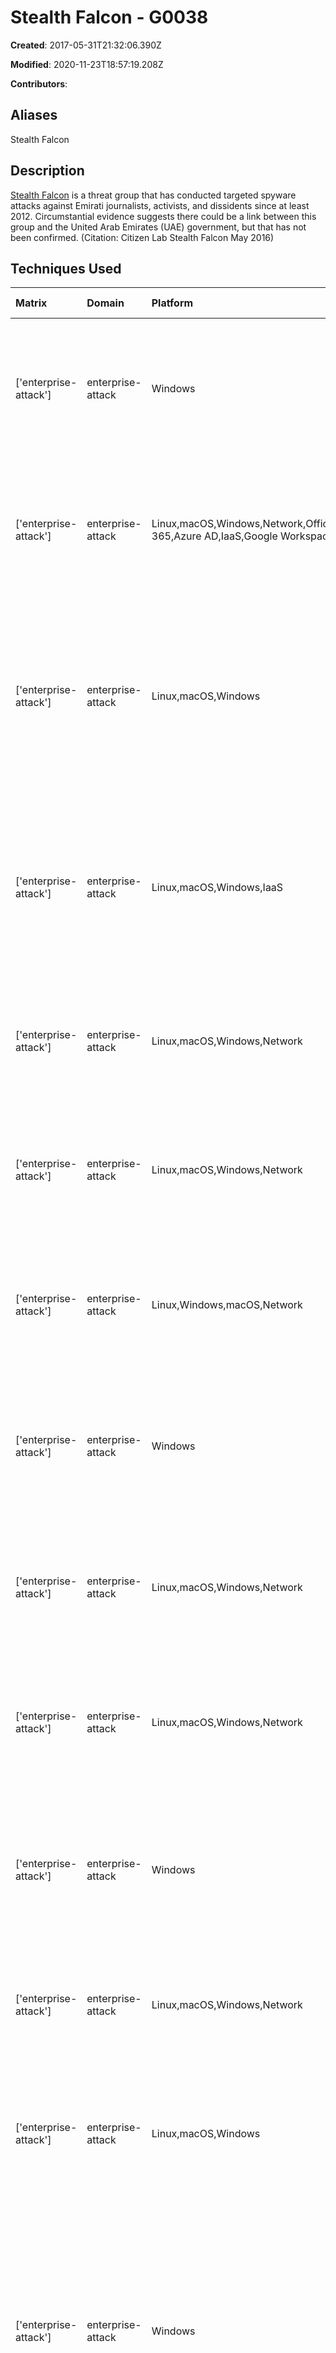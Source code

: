 # Stealth Falcon - G0038

**Created**: 2017-05-31T21:32:06.390Z

**Modified**: 2020-11-23T18:57:19.208Z

**Contributors**: 

## Aliases

Stealth Falcon

## Description

[Stealth Falcon](https://attack.mitre.org/groups/G0038) is a threat group that has conducted targeted spyware attacks against Emirati journalists, activists, and dissidents since at least 2012. Circumstantial evidence suggests there could be a link between this group and the United Arab Emirates (UAE) government, but that has not been confirmed. (Citation: Citizen Lab Stealth Falcon May 2016)

## Techniques Used

|Matrix|Domain|Platform|Technique ID|Technique Name|Use|
| :---| :---| :---| :---| :---| :---|
|['enterprise-attack']|enterprise-attack|Windows|T1555.004|Windows Credential Manager|[Stealth Falcon](https://attack.mitre.org/groups/G0038) malware gathers passwords from the Windows Credential Vault.(Citation: Citizen Lab Stealth Falcon May 2016)|
|['enterprise-attack']|enterprise-attack|Linux,macOS,Windows,Network,Office 365,Azure AD,IaaS,Google Workspace|T1059|Command and Scripting Interpreter|[Stealth Falcon](https://attack.mitre.org/groups/G0038) malware uses WMI to script data collection and command execution on the victim.(Citation: Citizen Lab Stealth Falcon May 2016)|
|['enterprise-attack']|enterprise-attack|Linux,macOS,Windows|T1555.003|Credentials from Web Browsers|[Stealth Falcon](https://attack.mitre.org/groups/G0038) malware gathers passwords from multiple sources, including Internet Explorer, Firefox, and Chrome.(Citation: Citizen Lab Stealth Falcon May 2016)|
|['enterprise-attack']|enterprise-attack|Linux,macOS,Windows,IaaS|T1555|Credentials from Password Stores|[Stealth Falcon](https://attack.mitre.org/groups/G0038) malware gathers passwords from multiple sources, including Windows Credential Vault and Outlook.(Citation: Citizen Lab Stealth Falcon May 2016)|
|['enterprise-attack']|enterprise-attack|Linux,macOS,Windows,Network|T1057|Process Discovery|[Stealth Falcon](https://attack.mitre.org/groups/G0038) malware gathers a list of running processes.(Citation: Citizen Lab Stealth Falcon May 2016)|
|['enterprise-attack']|enterprise-attack|Linux,macOS,Windows,Network|T1016|System Network Configuration Discovery|[Stealth Falcon](https://attack.mitre.org/groups/G0038) malware gathers the Address Resolution Protocol (ARP) table from the victim.(Citation: Citizen Lab Stealth Falcon May 2016)|
|['enterprise-attack']|enterprise-attack|Linux,Windows,macOS,Network|T1573.001|Symmetric Cryptography|[Stealth Falcon](https://attack.mitre.org/groups/G0038) malware encrypts C2 traffic using RC4 with a hard-coded key.(Citation: Citizen Lab Stealth Falcon May 2016)|
|['enterprise-attack']|enterprise-attack|Windows|T1012|Query Registry|[Stealth Falcon](https://attack.mitre.org/groups/G0038) malware attempts to determine the installed version of .NET by querying the Registry.(Citation: Citizen Lab Stealth Falcon May 2016)|
|['enterprise-attack']|enterprise-attack|Linux,macOS,Windows,Network|T1071.001|Web Protocols|[Stealth Falcon](https://attack.mitre.org/groups/G0038) malware communicates with its C2 server via HTTPS.(Citation: Citizen Lab Stealth Falcon May 2016)|
|['enterprise-attack']|enterprise-attack|Linux,macOS,Windows,Network|T1033|System Owner/User Discovery|[Stealth Falcon](https://attack.mitre.org/groups/G0038) malware gathers the registered user and primary owner name via WMI.(Citation: Citizen Lab Stealth Falcon May 2016)|
|['enterprise-attack']|enterprise-attack|Windows|T1047|Windows Management Instrumentation|[Stealth Falcon](https://attack.mitre.org/groups/G0038) malware gathers system information via Windows Management Instrumentation (WMI).(Citation: Citizen Lab Stealth Falcon May 2016)|
|['enterprise-attack']|enterprise-attack|Linux,macOS,Windows,Network|T1005|Data from Local System|[Stealth Falcon](https://attack.mitre.org/groups/G0038) malware gathers data from the local victim system.(Citation: Citizen Lab Stealth Falcon May 2016)|
|['enterprise-attack']|enterprise-attack|Linux,macOS,Windows|T1041|Exfiltration Over C2 Channel|After data is collected by [Stealth Falcon](https://attack.mitre.org/groups/G0038) malware, it is exfiltrated over the existing C2 channel.(Citation: Citizen Lab Stealth Falcon May 2016)|
|['enterprise-attack']|enterprise-attack|Windows|T1059.001|PowerShell|[Stealth Falcon](https://attack.mitre.org/groups/G0038) malware uses PowerShell commands to perform various functions, including gathering system information via WMI and executing commands from its C2 server.(Citation: Citizen Lab Stealth Falcon May 2016)|
|['enterprise-attack']|enterprise-attack|Windows|T1053.005|Scheduled Task|[Stealth Falcon](https://attack.mitre.org/groups/G0038) malware creates a scheduled task entitled “IE Web Cache” to execute a malicious file hourly.(Citation: Citizen Lab Stealth Falcon May 2016)|
|['enterprise-attack']|enterprise-attack|Windows,IaaS,Linux,macOS,Network|T1082|System Information Discovery|[Stealth Falcon](https://attack.mitre.org/groups/G0038) malware gathers system information via WMI, including the system directory, build number, serial number, version, manufacturer, model, and total physical memory.(Citation: Citizen Lab Stealth Falcon May 2016)|
